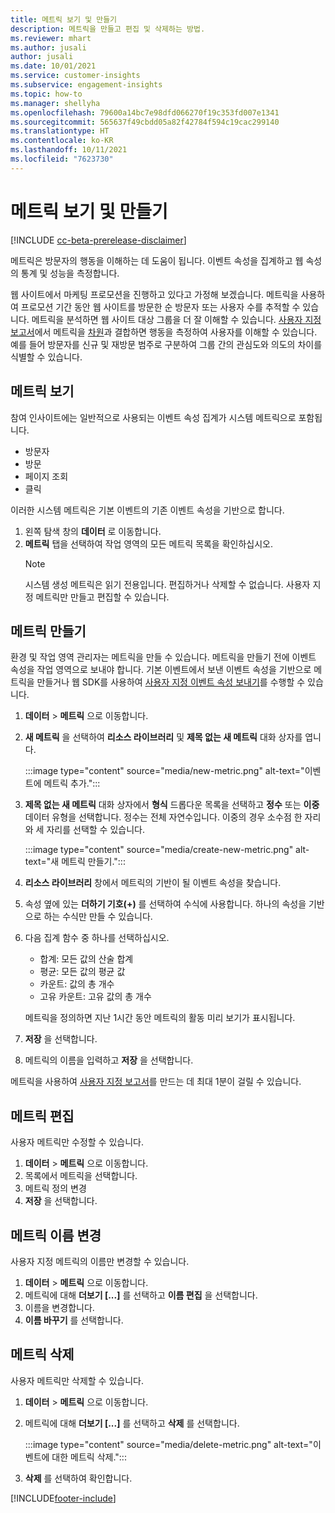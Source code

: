 ```yaml
---
title: 메트릭 보기 및 만들기
description: 메트릭을 만들고 편집 및 삭제하는 방법.
ms.reviewer: mhart
ms.author: jusali
author: jusali
ms.date: 10/01/2021
ms.service: customer-insights
ms.subservice: engagement-insights
ms.topic: how-to
ms.manager: shellyha
ms.openlocfilehash: 79600a14bc7e98dfd066270f19c353fd007e1341
ms.sourcegitcommit: 565637f49cbdd05a82f42784f594c19cac299140
ms.translationtype: HT
ms.contentlocale: ko-KR
ms.lasthandoff: 10/11/2021
ms.locfileid: "7623730"
---
```

# <a name="view-and-create-metrics"></a>메트릭 보기 및 만들기

[!INCLUDE [cc-beta-prerelease-disclaimer](includes/cc-beta-prerelease-disclaimer.md)]

메트릭은 방문자의 행동을 이해하는 데 도움이 됩니다. 이벤트 속성을 집계하고 웹 속성의 통계 및 성능을 측정합니다.  

웹 사이트에서 마케팅 프로모션을 진행하고 있다고 가정해 보겠습니다. 메트릭을 사용하여 프로모션 기간 동안 웹 사이트를 방문한 순 방문자 또는 사용자 수를 추적할 수 있습니다. 메트릭을 분석하면 웹 사이트 대상 그룹을 더 잘 이해할 수 있습니다. [사용자 지정 보고서](custom-reports.md)에서 메트릭을 [차원](dimensions.md)과 결합하면 행동을 측정하여 사용자를 이해할 수 있습니다. 예를 들어 방문자를 신규 및 재방문 범주로 구분하여 그룹 간의 관심도와 의도의 차이를 식별할 수 있습니다.

## <a name="view-metrics"></a>메트릭 보기

참여 인사이트에는 일반적으로 사용되는 이벤트 속성 집계가 시스템 메트릭으로 포함됩니다. 

- 방문자
- 방문
- 페이지 조회
- 클릭

이러한 시스템 메트릭은 기본 이벤트의 기존 이벤트 속성을 기반으로 합니다.

1. 왼쪽 탐색 창의 **데이터** 로 이동합니다. 
1. **메트릭** 탭을 선택하여 작업 영역의 모든 메트릭 목록을 확인하십시오. 
   > [!NOTE]
   > 시스템 생성 메트릭은 읽기 전용입니다. 편집하거나 삭제할 수 없습니다. 사용자 지정 메트릭만 만들고 편집할 수 있습니다.

## <a name="create-a-metric"></a>메트릭 만들기

환경 및 작업 영역 관리자는 메트릭을 만들 수 있습니다. 메트릭을 만들기 전에 이벤트 속성을 작업 영역으로 보내야 합니다. 기본 이벤트에서 보낸 이벤트 속성을 기반으로 메트릭을 만들거나 웹 SDK를 사용하여 [사용자 지정 이벤트 속성 보내기](advanced-SDK-implementation.md)를 수행할 수 있습니다.

1. **데이터** > **메트릭** 으로 이동합니다.
1. **새 메트릭** 을 선택하여 **리소스 라이브러리** 및 **제목 없는 새 메트릭** 대화 상자를 엽니다.

   :::image type="content" source="media/new-metric.png" alt-text="이벤트에 메트릭 추가.":::

1. **제목 없는 새 메트릭** 대화 상자에서 **형식** 드롭다운 목록을 선택하고 **정수** 또는 **이중** 데이터 유형을 선택합니다. 정수는 전체 자연수입니다. 이중의 경우 소수점 한 자리와 세 자리를 선택할 수 있습니다.

   :::image type="content" source="media/create-new-metric.png" alt-text="새 메트릭 만들기.":::
   
5. **리소스 라이브러리** 창에서 메트릭의 기반이 될 이벤트 속성을 찾습니다.
6. 속성 옆에 있는 **더하기 기호(+)** 를 선택하여 수식에 사용합니다. 하나의 속성을 기반으로 하는 수식만 만들 수 있습니다. 
7. 다음 집계 함수 중 하나를 선택하십시오. 

   - 합계: 모든 값의 산술 합계 
   - 평균: 모든 값의 평균 값
   - 카운트: 값의 총 개수
   - 고유 카운트: 고유 값의 총 개수

   메트릭을 정의하면 지난 1시간 동안 메트릭의 활동 미리 보기가 표시됩니다.

1. **저장** 을 선택합니다. 
1. 메트릭의 이름을 입력하고 **저장** 을 선택합니다.

메트릭을 사용하여 [사용자 지정 보고서](custom-reports.md)를 만드는 데 최대 1분이 걸릴 수 있습니다.

## <a name="edit-a-metric"></a>메트릭 편집

사용자 메트릭만 수정할 수 있습니다.

1. **데이터** > **메트릭** 으로 이동합니다.
1. 목록에서 메트릭을 선택합니다.
1. 메트릭 정의 변경
1. **저장** 을 선택합니다.

## <a name="change-the-name-of-a-metric"></a>메트릭 이름 변경

사용자 지정 메트릭의 이름만 변경할 수 있습니다.

1. **데이터** > **메트릭** 으로 이동합니다.
1. 메트릭에 대해 **더보기 [...]** 를 선택하고 **이름 편집** 을 선택합니다.
1. 이름을 변경합니다. 
1. **이름 바꾸기** 를 선택합니다.

## <a name="delete-a-metric"></a>메트릭 삭제

사용자 메트릭만 삭제할 수 있습니다.

1. **데이터** > **메트릭** 으로 이동합니다.
1. 메트릭에 대해 **더보기 [...]** 를 선택하고 **삭제** 를 선택합니다.

   :::image type="content" source="media/delete-metric.png" alt-text="이벤트에 대한 메트릭 삭제.":::

1. **삭제** 를 선택하여 확인합니다.



[!INCLUDE[footer-include](../includes/footer-banner.md)]
